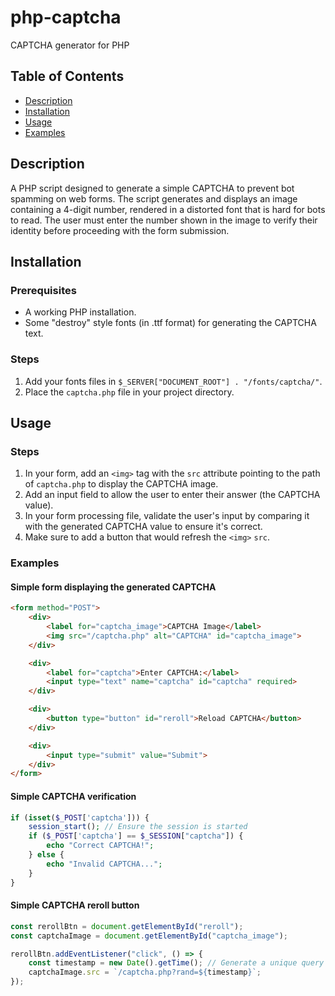 # php-captcha

CAPTCHA generator for PHP

## Table of Contents

- [Description](#description)
- [Installation](#installation)
- [Usage](#usage)
- [Examples](#examples)

## Description

A PHP script designed to generate a simple CAPTCHA to prevent bot spamming on web forms. The script generates and displays an image containing a 4-digit number, rendered in a distorted font that is hard for bots to read. The user must enter the number shown in the image to verify their identity before proceeding with the form submission.

## Installation

### Prerequisites

* A working PHP installation.
* Some "destroy" style fonts (in .ttf format) for generating the CAPTCHA text.

### Steps

1. Add your fonts files in `$_SERVER["DOCUMENT_ROOT"] . "/fonts/captcha/"`.
2. Place the `captcha.php` file in your project directory.

## Usage

### Steps

1. In your form, add an `<img>` tag with the `src` attribute pointing to the path of `captcha.php` to display the CAPTCHA image.
2. Add an input field to allow the user to enter their answer (the CAPTCHA value).
3. In your form processing file, validate the user's input by comparing it with the generated CAPTCHA value to ensure it's correct.
4. Make sure to add a button that would refresh the `<img>` `src`.

### Examples

#### Simple form displaying the generated CAPTCHA

```html
<form method="POST">
    <div>
        <label for="captcha_image">CAPTCHA Image</label>
        <img src="/captcha.php" alt="CAPTCHA" id="captcha_image">
    </div>

    <div>
        <label for="captcha">Enter CAPTCHA:</label>
        <input type="text" name="captcha" id="captcha" required>
    </div>

    <div>
        <button type="button" id="reroll">Reload CAPTCHA</button>
    </div>

    <div>
        <input type="submit" value="Submit">
    </div>
</form>
```

#### Simple CAPTCHA verification

```php
if (isset($_POST['captcha'])) {
    session_start(); // Ensure the session is started
    if ($_POST['captcha'] == $_SESSION["captcha"]) {
        echo "Correct CAPTCHA!";
    } else {
        echo "Invalid CAPTCHA...";
    }
}
```

#### Simple CAPTCHA reroll button

```javascript
const rerollBtn = document.getElementById("reroll");
const captchaImage = document.getElementById("captcha_image");

rerollBtn.addEventListener("click", () => {
    const timestamp = new Date().getTime(); // Generate a unique query parameter to prevent caching
    captchaImage.src = `/captcha.php?rand=${timestamp}`;
});
```

